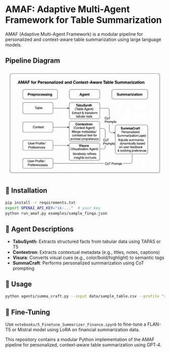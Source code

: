 # AMAF: Adaptive Multi-Agent Framework for Table Summarization

AMAF (Adaptive Multi-Agent Framework) is a modular pipeline for personalized and context-aware table summarization using large language models.



## Pipeline Diagram
![Alt text](Pipeline-ADAF.png)




## 🔧 Installation

```bash
pip install -r requirements.txt
export OPENAI_API_KEY="sk-..."  # your key
python run_amaf.py examples/sample_finqa.json
```

## 🧠 Agent Descriptions
- **TabuSynth**: Extracts structured facts from tabular data using TAPAS or T5
- **Contextron**: Extracts contextual metadata (e.g., titles, notes, captions)
- **Visura**: Converts visual cues (e.g., color/bold/highlight) to semantic tags
- **SummaCraft**: Performs personalized summarization using CoT prompting

## 📓 Usage
```bash
python agents/summa_craft.py --input data/sample_table.csv --profile "retail investor"
```

## 🧪 Fine-Tuning
Use `notebooks/5_Finetune_Summarizer_Finance.ipynb` to fine-tune a FLAN-T5 or Mistral model using LoRA on financial summarization data.

This repository contains a modular Python implementation of the AMAF pipeline
for personalized, context‑aware table summarization using GPT‑4.

